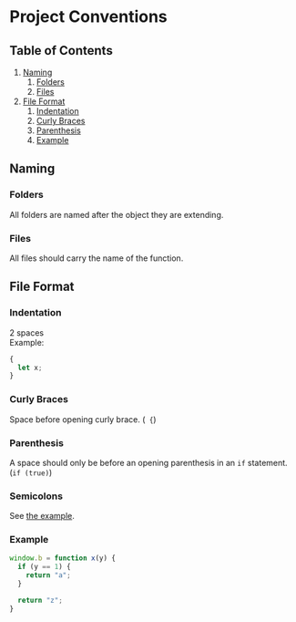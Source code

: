 # Project Conventions

## Table of Contents

1. [Naming](#naming)
   1. [Folders](#folders)
   2. [Files](#files)
2. [File Format](#file-format)
   1. [Indentation](#indentation)
   2. [Curly Braces](#curly-braces)
   3. [Parenthesis](#parenthesis)
   4. [Example](#example)

## Naming

### Folders
All folders are named after the object they are extending.

### Files
All files should carry the name of the function.

## File Format

### Indentation
2 spaces 
<br>Example:
```javascript
{
  let x;
}
```

### Curly Braces
Space before opening curly brace. (` {`)

### Parenthesis
A space should only be before an opening parenthesis in an `if` statement. (`if (true)`)

### Semicolons
See [the example](#example).

### Example
```javascript
window.b = function x(y) {
  if (y == 1) {
    return "a";
  }

  return "z";
}
```
